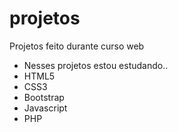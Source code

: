 # projetos
 Projetos feito durante curso web
* Nesses projetos estou estudando..
* HTML5
* CSS3
* Bootstrap
* Javascript
* PHP
